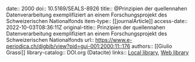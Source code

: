 date:: 2000
doi:: 10.5169/SEALS-8926
title:: @Prinzipien der quellennahen Datenverarbeitung exemplifiziert an einem Forschungsprojekt des Schweizerischen Nationalfonds
item-type:: [[journalArticle]]
access-date:: 2022-10-03T08:36:11Z
original-title:: Prinzipien der quellennahen Datenverarbeitung exemplifiziert an einem Forschungsprojekt des Schweizerischen Nationalfonds
url:: https://www.e-periodica.ch/digbib/view?pid=gui-001:2000:11::176
authors:: [[Giulio Grassi]]
library-catalog:: DOI.org (Datacite)
links:: [Local library](zotero://select/groups/2386895/items/G23E9ATR), [Web library](https://www.zotero.org/groups/2386895/items/G23E9ATR)
